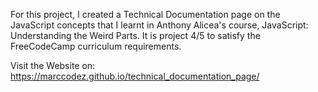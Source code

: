 For this project, I created a Technical Documentation page on the JavaScript concepts that I learnt in Anthony Alicea's course, JavaScript: Understanding the Weird Parts. It is project 4/5 to satisfy the FreeCodeCamp curriculum requirements.

Visit the Website on: https://marccodez.github.io/technical_documentation_page/
